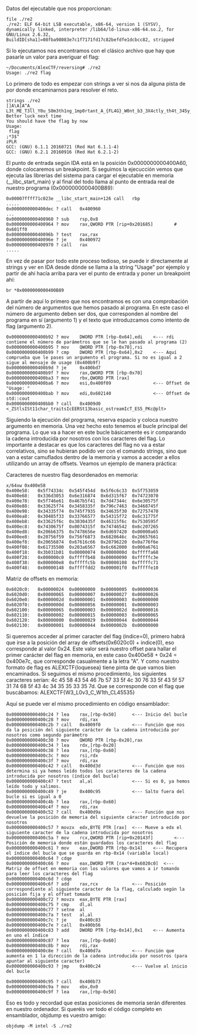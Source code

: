 
Datos del ejecutable que nos proporcionan:

```
file ./re2 
./re2: ELF 64-bit LSB executable, x86-64, version 1 (SYSV), dynamically linked, interpreter /lib64/ld-linux-x86-64.so.2, for GNU/Linux 2.6.32, BuildID[sha1]=08fba98083e7c1f7171fd17c82befdfe1dcbcc82, stripped
```

Si lo ejecutamos nos encontramos con el clásico archivo que hay que pasarle un valor para averiguar el flag:

```
~/Documents/AlexCTF/reversing# ./re2 
Usage: ./re2 flag
```

Lo primero de todo es empezar con strings a ver si nos da alguna pista de por donde encaminarnos para resolver el reto.

```
strings ./re2 
[]A\A]A^A_
L3t_ME_T3ll_Y0u_S0m3th1ng_1mp0rtant_A_{FL4G}_W0nt_b3_3X4ctly_th4t_345y_t0_c4ptur3_H0wev3r_1T_w1ll_b3_C00l_1F_Y0u_g0t_1t
Better luck next time
You should have the flag by now
Usage: 
 flag
;*3$"
zPLR
GCC: (GNU) 6.1.1 20160721 (Red Hat 6.1.1-4)
GCC: (GNU) 6.2.1 20160916 (Red Hat 6.2.1-2)
```


El punto de entrada según IDA está en la posición 0x0000000000400A60, donde colocaremos un breakpoint. Si seguimos la ejecucción vemos que ejecuta las librerias del sistema para cargar el ejecutable en memoria (__libc_start_main) y al final del todo llama al punto de entrada real de nuestro programa (0x0000000000400B89):

```
0x00007ffff71c023e __libc_start_main+126 call   rbp
.....
0x0000000000400dec ? call   0x400960
...
0x0000000000400960 ? sub    rsp,0x8
0x0000000000400964 ? mov    rax,QWORD PTR [rip+0x201685]        # 0x601ff0
0x000000000040096b ? test   rax,rax
0x000000000040096e ? je     0x400972
0x0000000000400970 ? call   rax
.....

```

En vez de pasar por todo este proceso tedioso, se puede ir directamente al strings y ver en IDA desde dónde se llama a la string "Usage" por ejemplo y partir de ahí hacía arriba para ver el punto de entrada y poner un breakpoint ahí:

```
br *0x0000000000400B89
```

A partír de aquí lo primero que nos encontramos es con una comprobación del número de argumentos que hemos pasado al programa. En este caso el número de argumento deben ser dos, que corresponden al nombre del programa en sí (argumento 1) y el texto que introduzcamos como intento de flag (argumento 2).

```
0x0000000000400b92 ? mov    DWORD PTR [rbp-0x64],edi   	<--- rdi contiene el número de parámetros que se le han pasado al programa (2)
0x0000000000400b95 ? mov    QWORD PTR [rbp-0x70],rsi
0x0000000000400b99 ? cmp    DWORD PTR [rbp-0x64],0x2 	<--- Aquí comprueba que le pases un argumento el programa. Si no es igual a 2 sigue al mensaje de usage (0x400b9f)
0x0000000000400b9d ? je     0x400bd7
0x0000000000400b9f ? mov    rax,QWORD PTR [rbp-0x70]
0x0000000000400ba3 ? mov    rbx,QWORD PTR [rax]
0x0000000000400ba6 ? mov    esi,0x400f09				<--- Offset de  "Usage: "
0x0000000000400bab ? mov    edi,0x602140				<--- Offset de std::cout
0x0000000000400bb0 ? call   0x4009d0 <_ZStlsISt11char_traitsIcEERSt13basic_ostreamIcT_ES5_PKc@plt>
```


Siguiendo la ejecución del programa, reserva espacio y coloca nuestro argumento en memoria. Una vez hecho esto tenemos el bucle principal del programa. Lo que va a hacer en este bucle básicamente es ir comparando la cadena introducida por nosotros con los caracteres del flag. Lo importante a destacar es que los caracteres del flag no va a estar correlativos, sino se hubieran podido ver con el comando strings, sino que van a estar camuflados dentro de la memoria y vamos a acceder a ellos utilizando un array de offsets. Veamos un ejemplo de manera práctica:

Caracteres de nuestro flag desordenados en memoria:

```
x/64xw 0x400e58
0x400e58:	0x5f74334c	0x545f454d	0x5f6c6c33	0x5f753059
0x400e68:	0x336d3053	0x6e316874	0x6d315f67	0x74723070
0x400e78:	0x5f746e61	0x467b5f41	0x7d47344c	0x6e30575f
0x400e88:	0x33625f74	0x3458335f	0x796c7463	0x3468745f
0x400e98:	0x34335f74	0x745f7935	0x34635f30	0x72757470
0x400ea8:	0x30485f33	0x33766577	0x54315f72	0x6c31775f
0x400eb8:	0x33625f6c	0x3030435f	0x46315f6c	0x7530595f
0x400ec8:	0x7430675f	0x0074315f	0x74746542	0x6c207265
0x400ed8:	0x206b6375	0x7478656e	0x6d697420	0x00000a65
0x400ee8:	0x20756f59	0x756f6873	0x6820646c	0x20657661
0x400ef8:	0x20656874	0x67616c66	0x20796220	0x0a776f6e
0x400f08:	0x61735500	0x203a6567	0x6c662000	0x000a6761
0x400f18:	0x3b031b01	0x00000074	0x0000000d	0xfffffa68
0x400f28:	0x000000c0	0xfffffb48	0x00000090	0xfffffc3e
0x400f38:	0x000000e8	0xfffffc5b	0x00000108	0xfffffc71
0x400f48:	0x00000148	0xfffffdd2	0x000001f0	0xfffffe10
```

Matriz de offsets en memoria:

```
0x6020c0:	0x00000024	0x00000000	0x00000005	0x00000036
0x6020d0:	0x00000065	0x00000007	0x00000027	0x00000026
0x6020e0:	0x0000002d	0x00000001	0x00000003	0x00000000
0x6020f0:	0x0000000d	0x00000056	0x00000001	0x00000003
0x602100:	0x00000065	0x00000003	0x0000002d	0x00000016
0x602110:	0x00000002	0x00000015	0x00000003	0x00000065
0x602120:	0x00000000	0x00000029	0x00000044	0x00000044
0x602130:	0x00000001	0x00000044	0x0000002b	0x00000000
```

Si queremos acceder al primer caracter del flag (indice=0), primero habrá que irse a la posición del array de offsets(0x6020c0) + indice(0), eso corresponde al valor 0x24. Este valor será nuestro offset para hallar el primer carácter del flag en memoria, en este caso 0x400e58 + 0x24 = 0x400e7c, que corresponde casualmente a la letra "A". Y como nuestro formato de flag es ALEXCTF{loquesea} tiene pinta de que vamos bien encaminados. Si seguimos el mismo procedimiento, los siguientes caracteres serían: 4c 45 58 43 54 46 7b 57 33 5f 4c 30 76 33 5f 43 5f 57 31 74 68 5f 43 4c 34 35 35 33 35 7d. Que se corresponde con el flag que buscábamos: ALEXCTF{W3_L0v3_C_W1th_CL45535}

Aquí se puede ver el mismo procedimiento en código ensamblador:

```
0x0000000000400c24 ? lea    rax,[rbp-0x50] 		<--- Inicio del bucle
0x0000000000400c28 ? mov    rdi,rax
0x0000000000400c2b ? call   0x4009f0 			<--- Función que nos da la posición del siguiente carácter de la cadena introducida por nosotros como segundo parámetro
0x0000000000400c30 ? mov    QWORD PTR [rbp-0x20],rax
0x0000000000400c34 ? lea    rdx,[rbp-0x20]
0x0000000000400c38 ? lea    rax,[rbp-0x60]
0x0000000000400c3c ? mov    rsi,rdx
0x0000000000400c3f ? mov    rdi,rax				
0x0000000000400c42 ? call   0x400d3d			<--- Función que nos determina si ya hemos leído todos los caracteres de la cadena introducida por nosotros (índice del bucle)
0x0000000000400c47 ? test   al,al				<--- Si es 0, ya hemos leído todo y salimos.
0x0000000000400c49 ? je     0x400c95			<--- Salto fuera del bucle si es igual a 0
0x0000000000400c4b ? lea    rax,[rbp-0x60]
0x0000000000400c4f ? mov    rdi,rax
0x0000000000400c52 ? call   0x400d9a			<--- Función que nos devuelve la posición de memoria del siguiente cáracter introducido por nosotros
0x0000000000400c57 ? movzx  edx,BYTE PTR [rax]	<--- Mueve a edx el siguiente caracter de la cadena introducida por nosotros
0x0000000000400c5a ? mov    rcx,QWORD PTR [rip+0x20143f]        <--- Posición de memoria donde están guardados los caracteres del flag
0x0000000000400c61 ? mov    eax,DWORD PTR [rbp-0x14]	<--- Recupera el índice del bucle que se guarda en rbp-0x14 (variable local)
0x0000000000400c64 ? cdqe   
0x0000000000400c66 ? mov    eax,DWORD PTR [rax*4+0x6020c0]	<--- Matriz de offset en memoria con los valores que vamos a ir tomando para leer los caracteres del flag
0x0000000000400c6d ? cdqe   
0x0000000000400c6f ? add    rax,rcx				<--- Posición correspondiente al siguiente caracter de la flag, calculado según la posición fija y el offset tomado
0x0000000000400c72 ? movzx  eax,BYTE PTR [rax]
0x0000000000400c75 ? cmp    dl,al
0x0000000000400c77 ? setne  al
0x0000000000400c7a ? test   al,al
0x0000000000400c7c ? je     0x400c83
0x0000000000400c7e ? call   0x400b56
0x0000000000400c83 ? add    DWORD PTR [rbp-0x14],0x1	<--- Aumenta en uno el índice
0x0000000000400c87 ? lea    rax,[rbp-0x60]
0x0000000000400c8b ? mov    rdi,rax
0x0000000000400c8e ? call   0x400d7a			<--- Función que aumenta en 1 la dirección de la cadena introducida por nosotros (para apuntar al siguiente caracter)
0x0000000000400c93 ? jmp    0x400c24 			<--- Vuelve al inicio del bucle

0x0000000000400c95 ? call   0x400b73
0x0000000000400c9a ? mov    ebx,0x0
0x0000000000400c9f ? lea    rax,[rbp-0x50]
```

Eso es todo y recordad que estas posiciones de memoria serán diferentes en nuestro ordenador. Si queréis ver todo el código completo en ensamblador, objdump es vuestro amigo:

```
objdump -M intel -S ./re2
```
